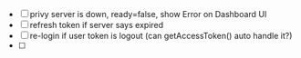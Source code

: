 - [ ] privy server is down, ready=false, show Error on Dashboard UI
- [ ] refresh token if server says expired
- [ ] re-login if user token is logout (can getAccessToken() auto handle it?)
- [ ]
